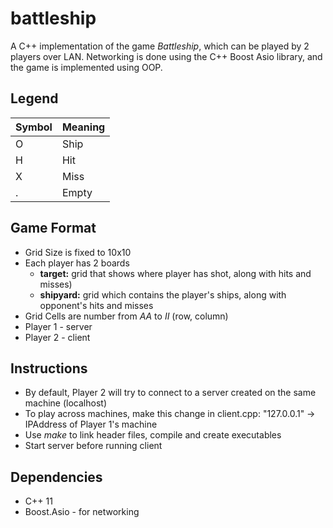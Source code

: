 # battleship

A C++ implementation of the game _Battleship_, which can be played by 2 players over LAN. 
Networking is done using the C++ Boost Asio library, and the game is implemented using OOP.

## Legend
Symbol | Meaning
-------| -------------
O      | Ship
H      | Hit
X      | Miss
.      | Empty

## Game Format

* Grid Size is fixed to 10x10
* Each player has 2 boards
    * **target:** grid that shows where player has shot, along with hits and misses)
    * **shipyard:** grid which contains the player's ships, along with opponent's hits and misses
* Grid Cells are number from _AA_ to _II_ (row, column)
* Player 1 - server
* Player 2 - client

## Instructions

* By default, Player 2 will try to connect to a server created on the same machine (localhost)
* To play across machines, make this change in client.cpp: "127.0.0.1" -> IPAddress of Player 1's machine
* Use _make_ to link header files, compile and create executables
* Start server before running client

## Dependencies

* C++ 11
* Boost.Asio - for networking
